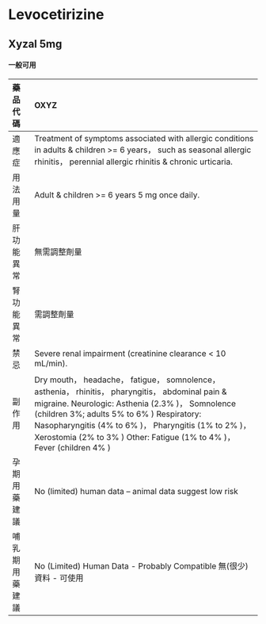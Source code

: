 # Levocetirizine

## Xyzal 5mg

#### 一般可用

| 藥品代碼       | OXYZ                                                                                                                                                                                                                                                                                                                                 |
|:---------------|:-------------------------------------------------------------------------------------------------------------------------------------------------------------------------------------------------------------------------------------------------------------------------------------------------------------------------------------|
| 適應症         | Treatment of symptoms associated with allergic conditions in adults & children >= 6 years， such as seasonal allergic rhinitis， perennial allergic rhinitis & chronic urticaria.                                                                                                                                                    |
| 用法用量       | Adult & children >= 6 years 5 mg once daily.                                                                                                                                                                                                                                                                                         |
| 肝功能異常     | 無需調整劑量                                                                                                                                                                                                                                                                                                                         |
| 腎功能異常     | 需調整劑量                                                                                                                                                                                                                                                                                                                           |
| 禁忌           | Severe renal impairment (creatinine clearance < 10 mL/min).                                                                                                                                                                                                                                                                          |
| 副作用         | Dry mouth， headache， fatigue， somnolence， asthenia， rhinitis， pharyngitis， abdominal pain & migraine. Neurologic: Asthenia (2.3% )， Somnolence (children 3%; adults 5% to 6% ) Respiratory: Nasopharyngitis (4% to 6% )， Pharyngitis (1% to 2% )， Xerostomia (2% to 3% ) Other: Fatigue (1% to 4% )， Fever (children 4% ) |
| 孕期用藥建議   | No (limited) human data – animal data suggest low risk                                                                                                                                                                                                                                                                               |
| 哺乳期用藥建議 | No (Limited) Human Data - Probably Compatible 無(很少)資料 - 可使用                                                                                                                                                                                                                                                                  |

